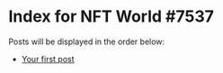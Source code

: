 # Index for NFT World #7537
Posts will be displayed in the order below:

- [Your first post](./001-first.md)

